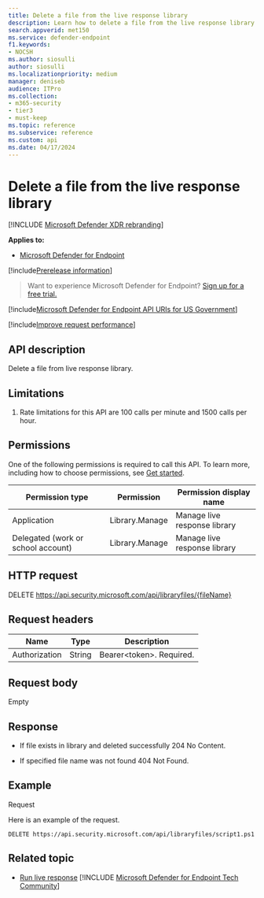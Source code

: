 ```yaml
---
title: Delete a file from the live response library
description: Learn how to delete a file from the live response library.
search.appverid: met150
ms.service: defender-endpoint
f1.keywords:
- NOCSH
ms.author: siosulli
author: siosulli
ms.localizationpriority: medium
manager: deniseb
audience: ITPro
ms.collection:
- m365-security
- tier3
- must-keep
ms.topic: reference
ms.subservice: reference
ms.custom: api
ms.date: 04/17/2024
---
```


#  Delete a file from the live response library

[!INCLUDE [Microsoft Defender XDR rebranding](../../includes/microsoft-defender.md)]

**Applies to:**
- [Microsoft Defender for Endpoint](microsoft-defender-endpoint.md)

[!include[Prerelease information](../../includes/prerelease.md)]

> Want to experience Microsoft Defender for Endpoint? [Sign up for a free trial.](https://www.microsoft.com/microsoft-365/windows/microsoft-defender-atp?ocid=docs-wdatp-exposedapis-abovefoldlink)

[!include[Microsoft Defender for Endpoint API URIs for US Government](../../includes/microsoft-defender-api-usgov.md)]

[!include[Improve request performance](../../includes/improve-request-performance.md)]

## API description

Delete a file from live response library.

## Limitations

1. Rate limitations for this API are 100 calls per minute and 1500 calls per
    hour.

## Permissions

One of the following permissions is required to call this API. To learn more,
including how to choose permissions, see [Get started](apis-intro.md).

| Permission type                    | Permission     | Permission display name        |
|------------------------------------|----------------|--------------------------------|
| Application                        | Library.Manage | Manage live response library |
| Delegated (work or school account) | Library.Manage | Manage live response library |

## HTTP request

DELETE https://api.security.microsoft.com/api/libraryfiles/{fileName}

## Request headers

| Name            | Type   | Description               |
|-----------------|--------|---------------------------|
| Authorization   | String | Bearer\<token>\. Required. |

## Request body

Empty

## Response

- If file exists in library and deleted successfully  204 No Content.

- If specified file name was not found  404 Not Found.

## Example

Request

Here is an example of the request.

```HTTP
DELETE https://api.security.microsoft.com/api/libraryfiles/script1.ps1
```

## Related topic

- [Run live response](run-live-response.md) 
[!INCLUDE [Microsoft Defender for Endpoint Tech Community](../../includes/defender-mde-techcommunity.md)]
